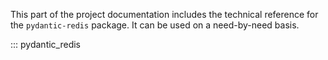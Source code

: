 This part of the project documentation includes
the technical reference for the `pydantic-redis`
package. It can be used on a need-by-need basis.

::: pydantic_redis